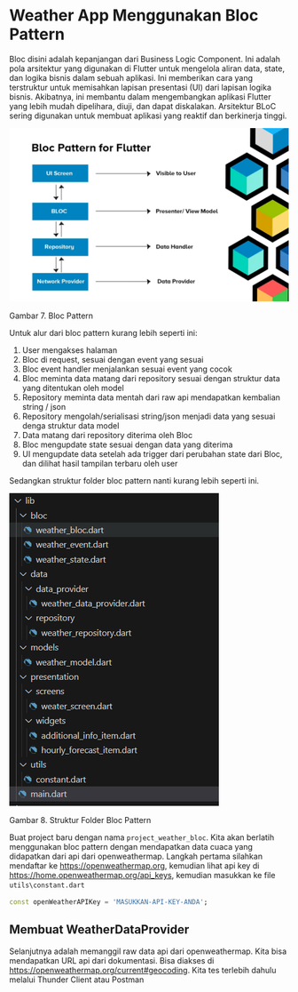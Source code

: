 # Weather App Menggunakan Bloc Pattern

Bloc disini adalah kepanjangan dari Business Logic Component. Ini adalah pola arsitektur yang digunakan di Flutter untuk mengelola aliran data, state, dan logika bisnis dalam sebuah aplikasi. Ini memberikan cara yang terstruktur untuk memisahkan lapisan presentasi (UI) dari lapisan logika bisnis. Akibatnya, ini membantu dalam mengembangkan aplikasi Flutter yang lebih mudah dipelihara, diuji, dan dapat diskalakan. Arsitektur BLoC sering digunakan untuk membuat aplikasi yang reaktif dan berkinerja tinggi.

![Gambar 7 bloc pattern ](img/07%20bloc%20pattern.webp)

Gambar 7. Bloc Pattern

Untuk alur dari bloc pattern kurang lebih seperti ini:

1. User mengakses halaman
2. Bloc di request, sesuai dengan event yang sesuai
3. Bloc event handler menjalankan sesuai event yang cocok
4. Bloc meminta data matang dari repository sesuai dengan struktur data yang ditentukan oleh model
5. Repository meminta data mentah dari raw api mendapatkan kembalian string / json
6. Repository mengolah/serialisasi string/json menjadi data yang sesuai denga struktur data model
7. Data matang dari repository diterima oleh Bloc
8. Bloc mengupdate state sesuai dengan data yang diterima
9. UI mengupdate data setelah ada trigger dari perubahan state dari Bloc, dan dilihat hasil tampilan terbaru oleh user

Sedangkan struktur folder bloc pattern nanti kurang lebih seperti ini.

![Gambar 8 Struktur Folder Bloc Pattern ](img/08%20struktur%20folder%20bloc%20pattern.PNG)

Gambar 8. Struktur Folder Bloc Pattern

Buat project baru dengan nama `project_weather_bloc`. Kita akan berlatih menggunakan bloc pattern dengan mendapatkan data cuaca yang didapatkan dari api dari openweathermap. Langkah pertama silahkan mendaftar ke https://openweathermap.org, kemudian lihat api key di https://home.openweathermap.org/api_keys, kemudian masukkan ke file `utils\constant.dart`

```dart
const openWeatherAPIKey = 'MASUKKAN-API-KEY-ANDA';
```

## Membuat WeatherDataProvider

Selanjutnya adalah memanggil raw data api dari openweathermap. Kita bisa mendapatkan URL api dari dokumentasi. Bisa diakses di https://openweathermap.org/current#geocoding. Kita tes terlebih dahulu melalui Thunder Client atau Postman
